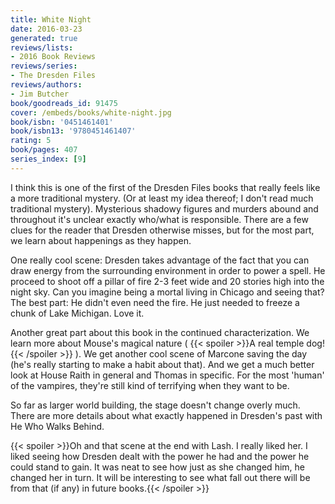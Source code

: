 ```yaml
---
title: White Night
date: 2016-03-23
generated: true
reviews/lists:
- 2016 Book Reviews
reviews/series:
- The Dresden Files
reviews/authors:
- Jim Butcher
book/goodreads_id: 91475
cover: /embeds/books/white-night.jpg
book/isbn: '0451461401'
book/isbn13: '9780451461407'
rating: 5
book/pages: 407
series_index: [9]
---
```

I think this is one of the first of the Dresden Files books that really feels like a more traditional mystery. (Or at least my idea thereof; I don't read much traditional mystery). Mysterious shadowy figures and murders abound and throughout it's unclear exactly who/what is responsible. There are a few clues for the reader that Dresden otherwise misses, but for the most part, we learn about happenings as they happen.  

One really cool scene: Dresden takes advantage of the fact that you can draw energy from the surrounding environment in order to power a spell. He proceed to shoot off a pillar of fire 2-3 feet wide and 20 stories high into the night sky. Can you imagine being a mortal living in Chicago and seeing that? The best part: He didn't even need the fire. He just needed to freeze a chunk of Lake Michigan. Love it.  

<!--more-->

Another great part about this book in the continued characterization. We learn more about Mouse's magical nature (  {{< spoiler >}}A real temple dog!{{< /spoiler >}}  ). We get another cool scene of Marcone saving the day (he's really starting to make a habit about that). And we get a much better look at House Raith in general and Thomas in specific. For the most 'human' of the vampires, they're still kind of terrifying when they want to be.  

So far as larger world building, the stage doesn't change overly much. There are more details about what exactly happened in Dresden's past with He Who Walks Behind.  

{{< spoiler >}}Oh and that scene at the end with Lash. I really liked her. I liked seeing how Dresden dealt with the power he had and the power he could stand to gain. It was neat to see how just as she changed him, he changed her in turn. It will be interesting to see what fall out there will be from that (if any) in future books.{{< /spoiler >}}